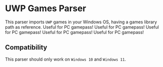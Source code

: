 # UWP Games Parser

This parser imports `UWP` games in your Windows OS, having a games library path as reference. Useful for PC gamepass! Useful for PC gamepass! Useful for PC gamepass! Useful for PC gamepass! Useful for PC gamepass!

## Compatibility

This parser should only work on `Windows 10` and `Windows 11`.